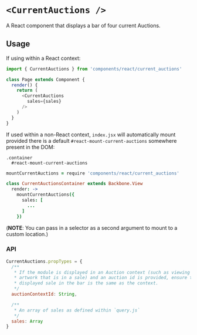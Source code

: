# `<CurrentAuctions />`

A React component that displays a bar of four current Auctions.

## Usage

If using within a React context:

```javascript
import { CurrentAuctions } from 'components/react/current_auctions'

class Page extends Component {
  render() {
    return (
      <CurrentAuctions
        sales={sales}
      />
    )
  }
}
```

If used within a non-React context, `index.jsx` will automatically mount provided there is a default `#react-mount-current-auctions` somewhere present in the DOM:

```jade
.container
  #react-mount-current-auctions
```

```coffeescript
mountCurrentAuctions = require 'components/react/current_auctions'

class CurrentAuctionsContainer extends Backbone.View
  render: ->
    mountCurrentAuctions({
      sales: [
        ...
      ]
    })
```

(**NOTE**: You can pass in a selector as a second argument to mount to a custom location.)

### API

```javascript
CurrentAuctions.propTypes = {
  /**
   * If the module is displayed in an Auction context (such as viewing an
   * artwork that is in a sale) and an auction id is provided, ensure the first
   * displayed sale in the bar is the same as the context.
   */
  auctionContextId: String,

  /**
   * An array of sales as defined within `query.js`
   */
  sales: Array
}
```
